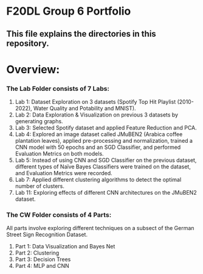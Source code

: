 # F20DL Group 6 Portfolio

## This file explains the directories in this repository.

# Overview: 
### The Lab Folder consists of 7 Labs:
1. Lab 1: Dataset Exploration on 3 datasets (Spotify Top Hit Playlist (2010-2022), Water Quality and Potability and MNIST).
2. Lab 2: Data Exploration & Visualization on previous 3 datasets by generating graphs.
3. Lab 3: Selected Spotify dataset and applied Feature Reduction and PCA.
4. Lab 4: Explored an image dataset called JMuBEN2 (Arabica coffee plantation leaves), applied pre-processing and normalization, trained a CNN model with 50 epochs and an SGD Classifier, and performed Evaluation Metrics on both models.
5. Lab 5: Instead of using CNN and SGD Classifier on the previous dataset, different types of Naïve Bayes Classifiers were trained on the dataset, and Evaluation Metrics were recorded.
6. Lab 7: Applied different clustering algorithms to detect the optimal number of clusters.  
7. Lab 11: Exploring effects of different CNN architectures on the JMuBEN2 dataset.
   
### The CW Folder consists of 4 Parts:

All parts involve exploring different techniques on a subsect of the German Street Sign Recognition Dataset.
1. Part 1: Data Visualization and Bayes Net
2. Part 2: Clustering 
3. Part 3: Decision Trees
4. Part 4: MLP and CNN




